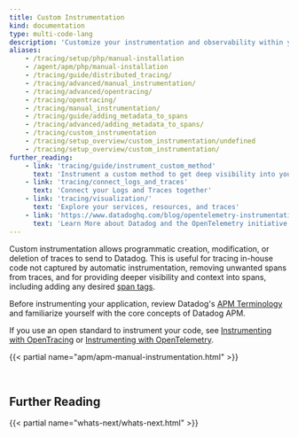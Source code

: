 ```yaml
---
title: Custom Instrumentation
kind: documentation
type: multi-code-lang
description: 'Customize your instrumentation and observability within your Datadog traces.'
aliases:
    - /tracing/setup/php/manual-installation
    - /agent/apm/php/manual-installation
    - /tracing/guide/distributed_tracing/
    - /tracing/advanced/manual_instrumentation/
    - /tracing/advanced/opentracing/
    - /tracing/opentracing/
    - /tracing/manual_instrumentation/
    - /tracing/guide/adding_metadata_to_spans
    - /tracing/advanced/adding_metadata_to_spans/
    - /tracing/custom_instrumentation
    - /tracing/setup_overview/custom_instrumentation/undefined
    - /tracing/setup_overview/custom_instrumentation/
further_reading:
    - link: 'tracing/guide/instrument_custom_method'
      text: 'Instrument a custom method to get deep visibility into your business logic'
    - link: 'tracing/connect_logs_and_traces'
      text: 'Connect your Logs and Traces together'
    - link: 'tracing/visualization/'
      text: 'Explore your services, resources, and traces'
    - link: 'https://www.datadoghq.com/blog/opentelemetry-instrumentation/'
      text: 'Learn More about Datadog and the OpenTelemetry initiative'
---
```


Custom instrumentation allows programmatic creation, modification, or deletion of traces to send to Datadog. This is useful for tracing in-house code not captured by automatic instrumentation, removing unwanted spans from traces, and for providing deeper visibility and context into spans, including adding any desired [span tags][1].

Before instrumenting your application, review Datadog's [APM Terminology][2] and familiarize yourself with the core concepts of Datadog APM.

If you use an open standard to instrument your code, see [Instrumenting with OpenTracing][3] or [Instrumenting with OpenTelemetry][4].

{{< partial name="apm/apm-manual-instrumentation.html" >}}


<br>

## Further Reading

{{< partial name="whats-next/whats-next.html" >}}


[1]: /tracing/guide/add_span_md_and_graph_it/
[2]: /tracing/glossary
[3]: /tracing/trace_collection/opentracing/
[4]: /tracing/trace_collection/otel_instrumentation
